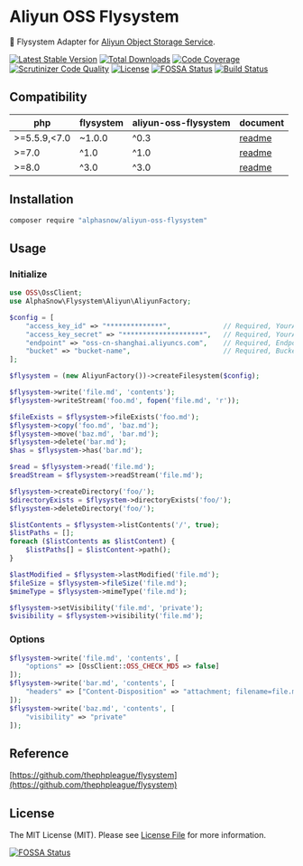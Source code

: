 # Aliyun OSS Flysystem

💾 Flysystem Adapter for [Aliyun Object Storage Service](https://www.alibabacloud.com/help/en/object-storage-service).

[![Latest Stable Version](https://poser.pugx.org/alphasnow/aliyun-oss-flysystem/v/stable)](https://packagist.org/packages/alphasnow/aliyun-oss-flysystem)
[![Total Downloads](https://poser.pugx.org/alphasnow/aliyun-oss-flysystem/downloads)](https://packagist.org/packages/alphasnow/aliyun-oss-flysystem)
[![Code Coverage](https://scrutinizer-ci.com/g/alphasnow/aliyun-oss-flysystem/badges/coverage.png?b=master)](https://scrutinizer-ci.com/g/alphasnow/aliyun-oss-flysystem/?branch=master)
[![Scrutinizer Code Quality](https://scrutinizer-ci.com/g/alphasnow/aliyun-oss-flysystem/badges/quality-score.png?b=master)](https://scrutinizer-ci.com/g/alphasnow/aliyun-oss-flysystem/?branch=master)
[![License](https://poser.pugx.org/alphasnow/aliyun-oss-flysystem/license)](https://packagist.org/packages/alphasnow/aliyun-oss-flysystem)
[![FOSSA Status](https://app.fossa.com/api/projects/git%2Bgithub.com%2Falphasnow%2Faliyun-oss-flysystem.svg?type=shield)](https://app.fossa.com/projects/git%2Bgithub.com%2Falphasnow%2Faliyun-oss-flysystem?ref=badge_shield)
[![Build Status](https://github.com/alphasnow/aliyun-oss-flysystem/workflows/CI/badge.svg)](https://github.com/alphasnow/aliyun-oss-flysystem/actions)

## Compatibility

| **php**  | **flysystem**  |  **aliyun-oss-flysystem** | **document**
|---|---|---|---|
|>=5.5.9,\<7.0| ~1.0.0  | ^0.3  | [readme](https://github.com/alphasnow/aliyun-oss-flysystem/blob/0.x/README.md) |
|>=7.0| ^1.0 | ^1.0  | [readme](https://github.com/alphasnow/aliyun-oss-flysystem/blob/1.x/README.md) |
|>=8.0| ^3.0 | ^3.0  | [readme](https://github.com/alphasnow/aliyun-oss-flysystem/blob/master/README.md)

## Installation

```bash
composer require "alphasnow/aliyun-oss-flysystem"
```

## Usage

### Initialize
```php
use OSS\OssClient;
use AlphaSnow\Flysystem\Aliyun\AliyunFactory;

$config = [
    "access_key_id" => "**************",             // Required, YourAccessKeyId
    "access_key_secret" => "********************",   // Required, YourAccessKeySecret
    "endpoint" => "oss-cn-shanghai.aliyuncs.com",    // Required, Endpoint
    "bucket" => "bucket-name",                       // Required, Bucket
];

$flysystem = (new AliyunFactory())->createFilesystem($config);

$flysystem->write('file.md', 'contents');
$flysystem->writeStream('foo.md', fopen('file.md', 'r'));

$fileExists = $flysystem->fileExists('foo.md');
$flysystem->copy('foo.md', 'baz.md');
$flysystem->move('baz.md', 'bar.md');
$flysystem->delete('bar.md');
$has = $flysystem->has('bar.md');

$read = $flysystem->read('file.md');
$readStream = $flysystem->readStream('file.md');

$flysystem->createDirectory('foo/');
$directoryExists = $flysystem->directoryExists('foo/');
$flysystem->deleteDirectory('foo/');

$listContents = $flysystem->listContents('/', true);
$listPaths = [];
foreach ($listContents as $listContent) {
    $listPaths[] = $listContent->path();
}

$lastModified = $flysystem->lastModified('file.md');
$fileSize = $flysystem->fileSize('file.md');
$mimeType = $flysystem->mimeType('file.md');

$flysystem->setVisibility('file.md', 'private');
$visibility = $flysystem->visibility('file.md');
```

### Options
```php
$flysystem->write('file.md', 'contents', [
    "options" => [OssClient::OSS_CHECK_MD5 => false]
]);
$flysystem->write('bar.md', 'contents', [
    "headers" => ["Content-Disposition" => "attachment; filename=file.md"]
]);
$flysystem->write('baz.md', 'contents', [
    "visibility" => "private"
]);
```

## Reference
[https://github.com/thephpleague/flysystem](https://github.com/thephpleague/flysystem)   

## License
The MIT License (MIT). Please see [License File](LICENSE) for more information.

[![FOSSA Status](https://app.fossa.com/api/projects/git%2Bgithub.com%2Falphasnow%2Faliyun-oss-flysystem.svg?type=large)](https://app.fossa.com/projects/git%2Bgithub.com%2Falphasnow%2Faliyun-oss-flysystem?ref=badge_large)
